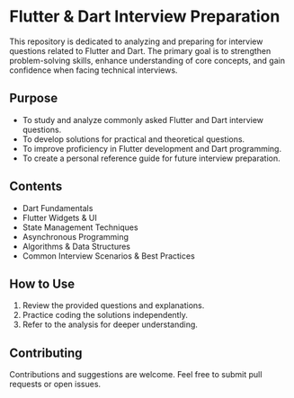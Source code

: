 # Flutter & Dart Interview Preparation

This repository is dedicated to analyzing and preparing for interview questions related to Flutter and Dart. The primary goal is to strengthen problem-solving skills, enhance understanding of core concepts, and gain confidence when facing technical interviews.

## Purpose
- To study and analyze commonly asked Flutter and Dart interview questions.
- To develop solutions for practical and theoretical questions.
- To improve proficiency in Flutter development and Dart programming.
- To create a personal reference guide for future interview preparation.

## Contents
- Dart Fundamentals
- Flutter Widgets & UI
- State Management Techniques
- Asynchronous Programming
- Algorithms & Data Structures
- Common Interview Scenarios & Best Practices

## How to Use
1. Review the provided questions and explanations.
2. Practice coding the solutions independently.
3. Refer to the analysis for deeper understanding.

## Contributing
Contributions and suggestions are welcome. Feel free to submit pull requests or open issues.

